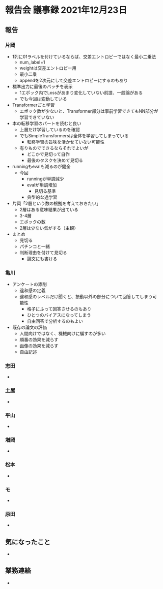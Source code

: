 <!-- tex script for md -->
<script type="text/javascript" async src="https://cdnjs.cloudflare.com/ajax/libs/mathjax/2.7.7/MathJax.js?config=TeX-MML-AM_CHTML">
</script>
<script type="text/x-mathjax-config">
 MathJax.Hub.Config({
 tex2jax: {
 inlineMath: [['$', '$'] ],
 displayMath: [ ['$$','$$'], ["\\[","\\]"] ]
 }
 });
</script>

# 報告会 議事録 2021年12月23日

## 報告

### 片岡
- 1列に01ラベルを付けているならば、交差エントロピーではなく最小二乗法
    - num_label=1
    - weightは交差エントロピー用
    - 最小二乗
    - appendを2次元にして交差エントロピーにするのもあり
- 標準出力に最後のバッチを表示
    - 1エポック内でLossがあまり変化していない前提、一般論がある
    - でも今回は変動している
- Transformerごと学習
    - エポック数が少ないと、Transformer部分は事前学習できてもNN部分が学習できていない
- 本の転移学習のパートを読むと良い
    - 上層だけ学習しているのを確認
    - でもSimpleTransformersは全体を学習してしまっている
        - 転移学習の旨味を活かせていない可能性
    - 有りものでできるならそれでよいが
        - どこかで見切って自作
        - 最後のタスクを決めて見切る
- runningもevalも減るのが健全
    - 今回
        - runningが単調減少
        - evalが単調増加
            - 見切る基準
        - 典型的な過学習
- 片岡「2層という数の根拠を考えておきたい」
    - 2層はある意味結果が出ている
    - 3-4層
    - エポックの数
    - 2層は少ない気がする（主観）
- まとめ
    - 見切る
    - パチンコと一緒
    - 判断理由を付けて見切る
        - 論文にも書ける

### 亀川
- アンケートの添削
    - 違和感の定義
    - 違和感のレベルだけ聞くと、摂動以外の部分について回答してしまう可能性
        - 格子にふって回答させるのもあり
        - ひとつのバイアスになってしまう
        - 自由回答で分析するのもよい
- 既存の論文の評価
    - 人間向けではなく、機械向けに騙すのが多い
    - 順番の効果を減らす
    - 画像の効果を減らす
    - 自由記述

### 志田
- 

### 土屋
- 

### 平山
- 

### 増岡
- 

### 松本
- 

### モ
- 

### 原田
- 

## 気になったこと
- 

## 業務連絡
- 

